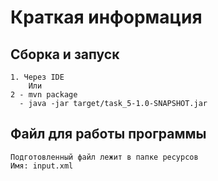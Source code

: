 # Краткая информация
## Сборка и запуск
    
    1. Через IDE
        Или
    2 - mvn package
      - java -jar target/task_5-1.0-SNAPSHOT.jar 

## Файл для работы программы

    Подготовленный файл лежит в папке ресурсов
    Имя: input.xml